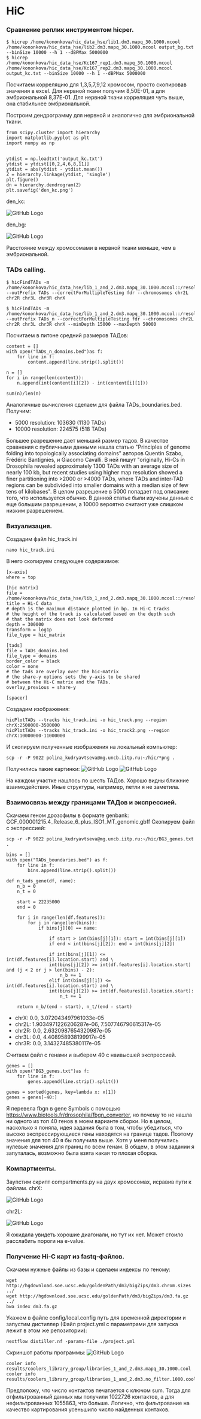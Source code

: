 # HiC

### Сравнение реплик инструментом hicper.
```
$ hicrep /home/kononkova/hic_data_hse/lib1.dm3.mapq_30.1000.mcool /home/kononkova/hic_data_hse/lib2.dm3.mapq_30.1000.mcool output_bg.txt --binSize 10000 --h 1 --dBPMax 5000000
$ hicrep /home/kononkova/hic_data_hse/Kc167_rep1.dm3.mapq_30.1000.mcool /home/kononkova/hic_data_hse/Kc167_rep2.dm3.mapq_30.1000.mcool output_kc.txt --binSize 10000 --h 1 --dBPMax 5000000
```
Посчитаем корреляцию для 1,3,5,7,9,12 хромосом, просто скопировав значения в excel. Для нервной ткани получим 8,50E-01, а для эмбриональной 8,37E-01. Для нервной ткани корреляция чуть выше, она стабильнее эмбриональной.

Построим дендрограмму для нервной и аналогично для эмбриональной ткани.
```
from scipy.cluster import hierarchy
import matplotlib.pyplot as plt
import numpy as np


ytdist = np.loadtxt('output_kc.txt')
ytdist = ytdist[[0,2,4,6,8,11]]
ytdist = abs(ytdist - ytdist.mean())
Z = hierarchy.linkage(ytdist, 'single')
plt.figure()
dn = hierarchy.dendrogram(Z)
plt.savefig('den_kc.png')
```

den_kc:

![GitHub Logo](den_kc.png)

den_bg:

![GitHub Logo](den_bg.png)

Расстояние между хромосомами в нервной ткани меньше, чем в эмбриональной.

### TADs calling.
```
$ hicFindTADs -m /home/kononkova/hic_data_hse/lib_1_and_2.dm3.mapq_30.1000.mcool::/resolutions/10000 --outPrefix TADs --correctForMultipleTesting fdr --chromosomes chr2L chr2R chr3L chr3R chrX

$ hicFindTADs -m /home/kononkova/hic_data_hse/lib_1_and_2.dm3.mapq_30.1000.mcool::/resolutions/5000 --outPrefix TADs_n --correctForMultipleTesting fdr --chromosomes chr2L chr2R chr3L chr3R chrX --minDepth 15000 --maxDepth 50000
```
Посчитаем в питоне средний размеров ТАДов:
```
content = []
with open("TADs_n_domains.bed")as f:
    for line in f:
        content.append(line.strip().split())
        
n = []
for i in range(len(content)):
    n.append(int(content[i][2]) - int(content[i][1]))

sum(n)/len(n)
```
Аналогичные вычисления сделаем для файла TADs_boundaries.bed. Получим:
- 5000 resolution: 103630 (1130 TADs)
- 10000 resolution: 224575 (518 TADs)

Большее разрешение дает меньший размер тадов. В качестве сравнения с публичными данными нашла статью "Principles of genome folding into topologically associating domains" авторов Quentin Szabo, Frédéric Bantignies, и Giacomo Cavalli. В ней пишут "originally, Hi-Cs in Drosophila revealed approximately 1300 TADs with an average size of nearly 100 kb, but recent studies using higher map resolution showed a finer partitioning into >2000 or >4000 TADs, where TADs and inter-TAD regions can be subdivided into smaller domains with a median size of few tens of kilobases". В целом разрешение в 5000 попадает под описание того, что используется обычно. В данной статье были изучены данные с еще большим разрешеним, а 10000 вероятно считают уже слишком низким разрешением. 

### Визуализация.

Создадим файл hic_track.ini
```
nano hic_track.ini
```
В него скопируем следующее содержимое:
```
[x-axis]
where = top

[hic matrix]
file = /home/kononkova/hic_data_hse/lib_1_and_2.dm3.mapq_30.1000.mcool::/resolutions/10000
title = Hi-C data
# depth is the maximum distance plotted in bp. In Hi-C tracks
# the height of the track is calculated based on the depth such
# that the matrix does not look deformed
depth = 300000
transform = log1p
file_type = hic_matrix

[tads]
file = TADs_domains.bed
file_type = domains
border_color = black
color = none
# the tads are overlay over the hic-matrix
# the share-y options sets the y-axis to be shared
# between the Hi-C matrix and the TADs.
overlay_previous = share-y

[spacer]
```
Создадим изображения:
```
hicPlotTADs --tracks hic_track.ini -o hic_track.png --region chrX:2500000-3500000
hicPlotTADs --tracks hic_track.ini -o hic_track2.png --region chrX:10000000-11000000
```
И скопируем полученные изображения на локальный компьютер:
```
scp -r -P 9022 polina_kudryavtseva@mg.uncb.iitp.ru:~/hic/*png .
```
Получились такие картинки:
![GitHub Logo](hic_track.png)
![GitHub Logo](hic_track2.png)

На каждом участке нашлось по шесть ТАДов. Хорошо видны ближние взаимодействия. Иные структуры, например, петли я не заметила.

### Взаимосвязь между границами ТАДов и экспрессией.
Скачаем геном дрозофилы в формате genbank: GCF_000001215.4_Release_6_plus_ISO1_MT_genomic.gbff
Скопируем файл с экспрессией:
```
scp -r -P 9022 polina_kudryavtseva@mg.uncb.iitp.ru:~/hic/BG3_genes.txt .
```

```
bins = []
with open("TADs_boundaries.bed") as f:
    for line in f:
        bins.append(line.strip().split())

def n_tads_gene(df, name):
    n_b = 0
    n_t = 0
    
    start = 22235000
    end = 0
    
    for i in range(len(df.features)):
        for j in range(len(bins)):
            if bins[j][0] == name:
                
                if start > int(bins[j][1]): start = int(bins[j][1]) 
                if end < int(bins[j][2]): end = int(bins[j][2])
                
                if int(bins[j][1]) <= int(df.features[i].location.start) and \
                int(bins[j][2]) >= int(df.features[i].location.start) and (j < 2 or j > len(bins) - 2):
                    n_b += 1
                elif int(bins[j][1]) <= int(df.features[i].location.start) and \
                int(bins[j][2]) >= int(df.features[i].location.start):
                    n_t += 1             
                    
    return n_b/(end - start), n_t/(end - start)
```

- chrX: 0.0, 3.072043497961033e-05
- chr2L: 1.9034971226206287e-06, 7.507746790615317e-05
- chr2R: 0.0, 2.6320987654320987e-05
- chr3L: 0.0, 4.408958938199917e-05
- chr3R: 0.0, 3.14327485380117e-05

Считаем файл с генами и выберем 40 с наивысшей экспрессией.
```
genes = []
with open("BG3_genes.txt")as f:
    for line in f:
        genes.append(line.strip().split())
        
genes = sorted(genes, key=lambda x: x[1])
genes = genes[-40:]
```

Я перевела fbgn в gene Symbols с помощью https://www.biotools.fr/drosophila/fbgn_converter, но почему то не нашла ни одного из топ 40 генов в моем варианте сборки. Но в целом, насколько я поняла, идея задания была в том, чтобы убедиться, что высоко экспрессирующиеся гены находятся на границе тадов. Поэтому значения для топ 40 я бы получила выше. Хотя у меня получились нулевые значения для границ по всем генам. В общем, в этом задании я запуталась, возможно была взята какая то плохая сборка.

### Компартменты.
Заупстим скрипт compartments.py на двух хромосомах, исравив пути к файлам.
chrX:

![GitHub Logo](saddle_plot_chrX.png)

chr2L:

![GitHub Logo](saddle_plot_chr2L.png)

Я ожидала увидеть хорошие диагонали, но тут их нет. Может стоило расслабить пороги на e-value.

### Получение Hi-C карт из fastq-файлов.
Скачаем нужные файлы из базы и сделаем индексы по геному:
```
wget http://hgdownload.soe.ucsc.edu/goldenPath/dm3/bigZips/dm3.chrom.sizes ../
wget http://hgdownload.soe.ucsc.edu/goldenPath/dm3/bigZips/dm3.fa.gz ../
bwa index dm3.fa.gz
```
Укажем в файле config/local.config путь для временной директории и запустим дистиллер (Файл project.yml с параметрами для запуска лежит в этом же репозитории):
```
nextflow distiller.nf -params-file ./project.yml
```
Скриншот работы программы:
![GitHub Logo](distiller_res.png)

```
cooler info results/coolers_library_group/libraries_1_and_2.dm3.mapq_30.1000.cool
cooler info results/coolers_library_group/libraries_1_and_2.dm3.no_filter.1000.cool
```

Предположу, что число контактов печатается с ключом sum. Тогда для отфильтрованный данных мы получили 1022726 контактов, а для нефильтрованных 1055863, что больше. Логично, что фильтрование на качество картирования усеньшило число найденных контаков. 
